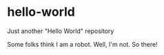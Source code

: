# hello-world
Just another "Hello World" repository

Some folks think I am a robot. Well, I'm not. So there!
